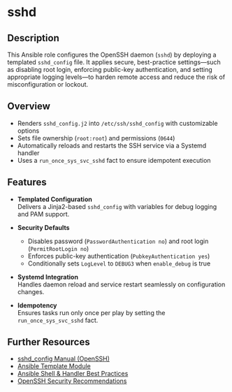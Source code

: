 # sshd

## Description

This Ansible role configures the OpenSSH daemon (`sshd`) by deploying a templated `sshd_config` file. It applies secure, best-practice settings—such as disabling root login, enforcing public-key authentication, and setting appropriate logging levels—to harden remote access and reduce the risk of misconfiguration or lockout.

## Overview

- Renders `sshd_config.j2` into `/etc/ssh/sshd_config` with customizable options  
- Sets file ownership (`root:root`) and permissions (`0644`)  
- Automatically reloads and restarts the SSH service via a Systemd handler  
- Uses a `run_once_sys_svc_sshd` fact to ensure idempotent execution  

## Features

- **Templated Configuration**  
  Delivers a Jinja2-based `sshd_config` with variables for debug logging and PAM support.

- **Security Defaults**  
  - Disables password (`PasswordAuthentication no`) and root login (`PermitRootLogin no`)  
  - Enforces public-key authentication (`PubkeyAuthentication yes`)  
  - Conditionally sets `LogLevel` to `DEBUG3` when `enable_debug` is true  

- **Systemd Integration**  
  Handles daemon reload and service restart seamlessly on configuration changes.

- **Idempotency**  
  Ensures tasks run only once per play by setting the `run_once_sys_svc_sshd` fact.

## Further Resources

- [sshd_config Manual (OpenSSH)](https://man7.org/linux/man-pages/man5/sshd_config.5.html)  
- [Ansible Template Module](https://docs.ansible.com/ansible/latest/collections/ansible/builtin/template_module.html)  
- [Ansible Shell & Handler Best Practices](https://docs.ansible.com/ansible/latest/user_guide/playbooks_handlers.html)  
- [OpenSSH Security Recommendations](https://www.openssh.com/security.html)  
